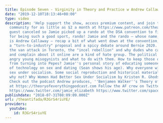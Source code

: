 ```yaml
---
title: Episode Seven - Virginity in Theory and Practice w Andrew Callaway
date: "2019-12-10T18:13:46+08:00"
type: video
description: 'Help support the show, access premium content, and join the Antifada
  community for as little as $2 a month at https://www.patreon.com/theantifada Our
  guest canceled so Jamie picked up a rando at the DSA convention to fill in. Thanks
  for being such a good sport, rando! Jamie and the rando — whose name, it turns out,
  is Andrew Callaway — recap a bit of what went down at the convention, including
  a "turn-to-industry" proposal and a spicy debate around Bernie 2020. The gang tackles
  the van attack in Toronto, the "incel rebellion" and why dudes who can''t get laid
  and complain about it online are a kind of hate group. The political economy of
  angry young misogynists and what to do with them. How to keep those on the fence
  from turning into Pepes? Jamie''s personal story of educating someone. The impact
  of technology on sex and dating (Sean shows his age). Why everyone will have better
  sex under socialism. Some social reproduction and historical materialism talk, because
  why not? Why Women Had Better Sex Under Socialism by Kristen R. Ghodsee https://www.nytimes.com/2017/08/12/opinion/why-women-had-better-sex-under-socialism.html
  Check out the podcast Andrew produces, ''Benjamen Walker''s Theory of Everything''
  at https://theoryofeverythingpodcast.com Follow the AF crew on Twitter: https://www.twitter.com/the_antifada
  https://www.twitter.com/jamie_elizabeth https://www.twitter.com/spaceprole'
publishdate: "2018-07-31T08:09:09.000Z"
url: /theantifada/R3GrS4riuYE/
providers:
  youtube:
    id: R3GrS4riuYE
---
```

